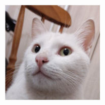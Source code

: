 <img src="Hankovisk.jpg" width="300" alt="Pic of Hankolino" title="Meow | My name is Hank, and u guessed right, I'm NotZero's cat :)">